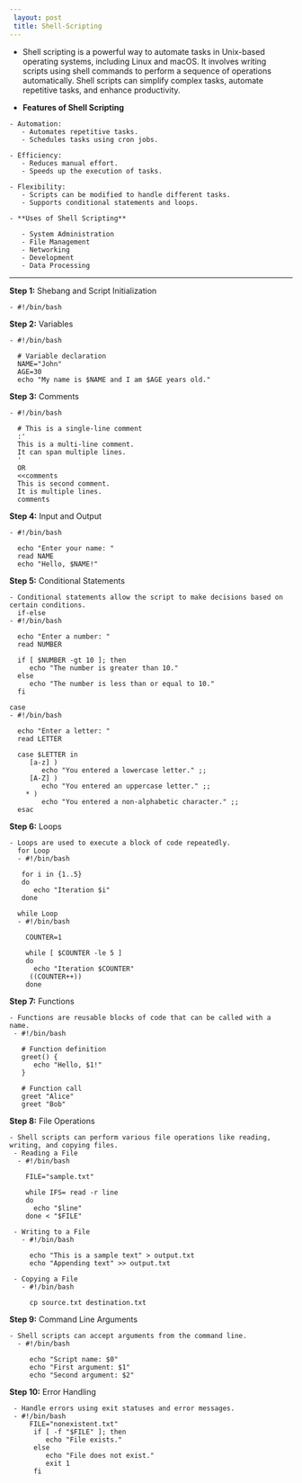 ```yaml
---
 layout: post
 title: Shell-Scripting
---
```


   - Shell scripting is a powerful way to automate tasks in Unix-based operating systems, including Linux and macOS.
     It involves writing scripts using shell commands to perform a sequence of operations automatically. Shell scripts can 
     simplify complex tasks, automate repetitive tasks, and enhance productivity.

   - **Features of Shell Scripting**
   
    - Automation:
       - Automates repetitive tasks.
       - Schedules tasks using cron jobs.

    - Efficiency:
       - Reduces manual effort.
       - Speeds up the execution of tasks.
 
    - Flexibility:
       - Scripts can be modified to handle different tasks.
       - Supports conditional statements and loops.

    - **Uses of Shell Scripting**

       - System Administration
       - File Management
       - Networking
       - Development
       - Data Processing

   ---

   **Step 1:** Shebang and Script Initialization

    - #!/bin/bash

   **Step 2:** Variables

    - #!/bin/bash

      # Variable declaration
      NAME="John"
      AGE=30
      echo "My name is $NAME and I am $AGE years old."

   **Step 3:** Comments

    - #!/bin/bash

      # This is a single-line comment
      :'
      This is a multi-line comment.
      It can span multiple lines.
      '
      OR
      <<comments
      This is second comment.
      It is multiple lines.
      comments

   **Step 4:** Input and Output

    - #!/bin/bash

      echo "Enter your name: "
      read NAME
      echo "Hello, $NAME!"
   
   **Step 5:** Conditional Statements

    - Conditional statements allow the script to make decisions based on certain conditions.
      if-else
    - #!/bin/bash

      echo "Enter a number: "
      read NUMBER

      if [ $NUMBER -gt 10 ]; then
         echo "The number is greater than 10."
      else
         echo "The number is less than or equal to 10."
      fi

    case
    - #!/bin/bash

      echo "Enter a letter: "
      read LETTER

      case $LETTER in
         [a-z] )
            echo "You entered a lowercase letter." ;;
         [A-Z] )
            echo "You entered an uppercase letter." ;;
        * )
            echo "You entered a non-alphabetic character." ;;
      esac

   **Step 6:** Loops

    - Loops are used to execute a block of code repeatedly.
      for Loop
      - #!/bin/bash

       for i in {1..5}
       do
          echo "Iteration $i"
       done

      while Loop
      - #!/bin/bash

        COUNTER=1

        while [ $COUNTER -le 5 ]
        do
          echo "Iteration $COUNTER"
         ((COUNTER++))
        done

   **Step 7:** Functions

    - Functions are reusable blocks of code that can be called with a name.
     - #!/bin/bash

       # Function definition
       greet() {
          echo "Hello, $1!"
       }

       # Function call
       greet "Alice"
       greet "Bob"
   
   **Step 8:** File Operations

    - Shell scripts can perform various file operations like reading, writing, and copying files.
     - Reading a File
      - #!/bin/bash

        FILE="sample.txt"

        while IFS= read -r line
        do
          echo "$line"
        done < "$FILE"

     - Writing to a File
       - #!/bin/bash

         echo "This is a sample text" > output.txt
         echo "Appending text" >> output.txt

     - Copying a File
       - #!/bin/bash

         cp source.txt destination.txt

   **Step 9:** Command Line Arguments

    - Shell scripts can accept arguments from the command line.
      - #!/bin/bash

         echo "Script name: $0"
         echo "First argument: $1"
         echo "Second argument: $2"

   **Step 10:** Error Handling

     - Handle errors using exit statuses and error messages.
     - #!/bin/bash
         FILE="nonexistent.txt"
          if [ -f "$FILE" ]; then
             echo "File exists."
          else
             echo "File does not exist."
             exit 1
          fi
